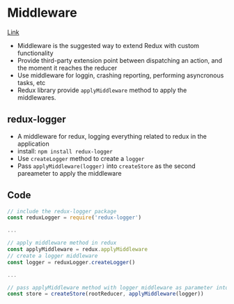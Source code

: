 # Middleware
[Link](https://www.youtube.com/watch?v=8zPyXAWS0L4&list=PLC3y8-rFHvwheJHvseC3I0HuYI2f46oAK&index=11)

* Middleware is the suggested way to extend Redux with custom functionality
* Provide third-party extension point between dispatching an action, and the moment it reaches the reducer
* Use middleware for loggin, crashing reporting, performing asyncronous tasks, etc
* Redux library provide `applyMiddleware` method to apply the middlewares.

## redux-logger
* A middleware for redux, logging everything related to redux in the application
* install: `npm install redux-logger`
* Use `createLogger` method to create a `logger`
* Pass `applyMiddleware(logger)` into `createStore` as the second pareameter to apply the middleware

## Code
```javascript
// include the redux-logger package
const reduxLogger = require('redux-logger')

...

// apply middleware method in redux
const applyMiddleware = redux.applyMiddleware
// create a logger middleware
const logger = reduxLogger.createLogger()

...

// pass applyMiddleware method with logger middleware as parameter into createStore method as the second parameters 
const store = createStore(rootReducer, applyMiddleware(logger))
```